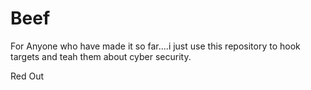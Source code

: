# Beef

For Anyone who have made it so far....i just use this repository to hook targets and teah them about cyber security.

Red Out
